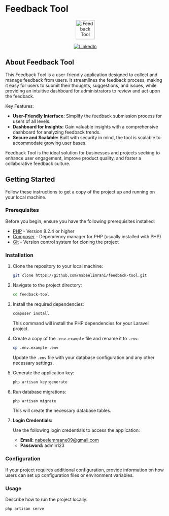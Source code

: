 #  Feedback Tool

<p align="center"><a href="https://freepngimg.com/download/feedback/8-2-feedback-png-clipart.png" target="_blank"><img src="https://freepngimg.com/download/feedback/8-2-feedback-png-clipart.png" width="60" alt="Feedback Tool "></a></p>

<p align="center">
    <a href="https://www.linkedin.com/in/nabeel-mehdi-imrani-070498230/" target="_blank"><img src="https://img.shields.io/badge/LinkedIn-Nabeel_Imrani-blue" alt="LinkedIn"></a></p>
    
## About Feedback Tool

This Feedback Tool is a user-friendly application designed to collect and manage feedback from users. It streamlines the feedback process, making it easy for users to submit their thoughts, suggestions, and issues, while providing an intuitive dashboard for administrators to review and act upon the feedback.

Key Features:

- **User-Friendly Interface:** Simplify the feedback submission process for users of all levels.
- **Dashboard for Insights:** Gain valuable insights with a comprehensive dashboard for analyzing feedback trends.
- **Secure and Scalable:** Built with security in mind, the tool is scalable to accommodate growing user bases.

 Feedback Tool is the ideal solution for businesses and projects seeking to enhance user engagement, improve product quality, and foster a collaborative feedback culture.


## Getting Started

Follow these instructions to get a copy of the project up and running on your local machine.

### Prerequisites

Before you begin, ensure you have the following prerequisites installed:

- [PHP](https://www.php.net/) - Version 8.2.4 or higher
- [Composer](https://getcomposer.org/) - Dependency manager for PHP (usually installed with PHP)
- [Git](https://git-scm.com/) - Version control system for cloning the project


### Installation

1. Clone the repository to your local machine:

    ```bash
    git clone https://github.com/nabeelimrani/feedback-tool.git
    ```

2. Navigate to the project directory:

    ```bash
    cd feedback-tool
    ```

3. Install the required dependencies:

    ```bash
    composer install
    ```

    This command will install the PHP dependencies for your Laravel project.

4. Create a copy of the `.env.example` file and rename it to `.env`:

    ```bash
    cp .env.example .env
    ```

    Update the `.env` file with your database configuration and any other necessary settings.

5. Generate the application key:

    ```bash
    php artisan key:generate
    ```

6. Run database migrations:

    ```bash
    php artisan migrate
    ```

    This will create the necessary database tables.

7. **Login Credentials:**

   Use the following login credentials to access the application:

   - **Email:** nabeelemraane09@gmail.com
   - **Password:** admin123

### Configuration

If your project requires additional configuration, provide information on how users can set up configuration files or environment variables.

### Usage

Describe how to run the project locally:

```bash
php artisan serve

